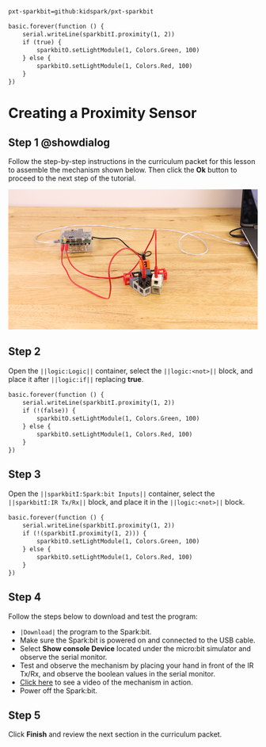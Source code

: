 ```package
pxt-sparkbit=github:kidspark/pxt-sparkbit
```

```template
basic.forever(function () {
    serial.writeLine(sparkbitI.proximity(1, 2))
    if (true) {
        sparkbitO.setLightModule(1, Colors.Green, 100)
    } else {
        sparkbitO.setLightModule(1, Colors.Red, 100)
    }
})
```

# Creating a Proximity Sensor

## Step 1 @showdialog

Follow the step-by-step instructions in the curriculum packet for this lesson to assemble the mechanism shown below. Then click the **Ok** button to proceed to the next step of the tutorial.

![proximity-sensor](https://raw.githubusercontent.com/KidSpark/tutorials/master/assets/2-5-proximity-sensor.png)

## Step 2

Open the ``||logic:Logic||`` container, select the ``||logic:<not>||`` block, and place it after ``||logic:if||`` replacing **true**.

```blocks
basic.forever(function () {
    serial.writeLine(sparkbitI.proximity(1, 2))
    if (!(false)) {
        sparkbitO.setLightModule(1, Colors.Green, 100)
    } else {
        sparkbitO.setLightModule(1, Colors.Red, 100)
    }
})
```

## Step 3

Open the ``||sparkbitI:Spark:bit Inputs||`` container, select the ``||sparkbitI:IR Tx/Rx||`` block, and place it in the ``||logic:<not>||`` block.

```blocks
basic.forever(function () {
    serial.writeLine(sparkbitI.proximity(1, 2))
    if (!(sparkbitI.proximity(1, 2))) {
        sparkbitO.setLightModule(1, Colors.Green, 100)
    } else {
        sparkbitO.setLightModule(1, Colors.Red, 100)
    }
})
```

## Step 4

Follow the steps below to download and test the program:
* ``|Download|`` the program to the Spark:bit.
* Make sure the Spark:bit is powered on and connected to the USB cable.
* Select **Show console Device** located under the micro:bit simulator and observe the serial monitor.
* Test and observe the mechanism by placing your hand in front of the IR Tx/Rx, and observe the boolean values in the serial monitor.
* [Click here](https://youtu.be/kB-wHXfGG3c) to see a video of the mechanism in action.
* Power off the Spark:bit.

## Step 5

Click **Finish** and review the next section in the curriculum packet.